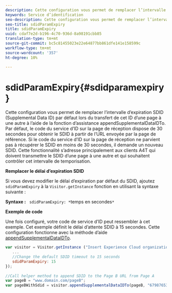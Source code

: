 ```yaml
---
description: Cette configuration vous permet de remplacer l’intervalle d’expiration SDID (Supplemental Data ID) par défaut lors du transfert de cet ID d’une page à une autre à l’aide de la fonction d’assistance appendSupplementalDataIDTo. Par défaut, le code du service d’ID sur la page de réception dispose de 30 secondes pour obtenir le SDID à partir de l’URL envoyée par la page de référence. Si le code du service d’ID sur la page de réception ne parvient pas à récupérer le SDID en moins de 30 secondes, il demande un nouveau SDID. Cette fonctionnalité s’adresse principalement aux clients A4T qui doivent transmettre le SDID d’une page à une autre et qui souhaitent contrôler cet intervalle de temporisation.
keywords: Service d’identification
seo-description: Cette configuration vous permet de remplacer l’intervalle d’expiration SDID (Supplemental Data ID) par défaut lors du transfert de cet ID d’une page à une autre à l’aide de la fonction d’assistance appendSupplementalDataIDTo. Par défaut, le code du service d’ID sur la page de réception dispose de 30 secondes pour obtenir le SDID à partir de l’URL envoyée par la page de référence. Si le code du service d’ID sur la page de réception ne parvient pas à récupérer le SDID en moins de 30 secondes, il demande un nouveau SDID. Cette fonctionnalité s’adresse principalement aux clients A4T qui doivent transmettre le SDID d’une page à une autre et qui souhaitent contrôler cet intervalle de temporisation.
seo-title: sdidParamExpiry
title: sdidParamExpiry
uuid: cdaf7e2d-b196-4c70-936d-8a98191cbb85
translation-type: tm+mt
source-git-commit: bc5c81455023e22e64877bb861dfe141e158599c
workflow-type: tm+mt
source-wordcount: '357'
ht-degree: 10%

---
```



# sdidParamExpiry{#sdidparamexpiry}

Cette configuration vous permet de remplacer l’intervalle d’expiration SDID (Supplemental Data ID) par défaut lors du transfert de cet ID d’une page à une autre à l’aide de la fonction d’assistance appendSupplementalDataIDTo. Par défaut, le code du service d’ID sur la page de réception dispose de 30 secondes pour obtenir le SDID à partir de l’URL envoyée par la page de référence. Si le code du service d’ID sur la page de réception ne parvient pas à récupérer le SDID en moins de 30 secondes, il demande un nouveau SDID. Cette fonctionnalité s’adresse principalement aux clients A4T qui doivent transmettre le SDID d’une page à une autre et qui souhaitent contrôler cet intervalle de temporisation.

**Remplacer le délai d’expiration SDID**

Si vous devez modifier le délai d’expiration par défaut du SDID, ajoutez `sdidParamExpiry` à la `Visitor.getInstance` fonction en utilisant la syntaxe suivante :

**Syntaxe :** ` sdidParamExpiry: *`temps en secondes`*`

**Exemple de code**

Une fois configuré, votre code de service d’ID peut ressembler à cet exemple. Cet exemple définit le délai d’attente SDID à 15 secondes. Cette configuration fonctionne avec la méthode d’aide  [appendSupplementalDataIDTo](../../library/get-set/appendsupplementaldataidto.md#reference-65d09de6fde0418f8c62fa79304a755d).

```js
var visitor = Visitor.getInstance ("Insert Experience Cloud organization ID here",{ 
   ... 
   //Change the default SDID timeout to 15 seconds 
   sdidParamExpiry: 15 
}); 
 
//Call helper method to append SDID to the Page B URL from Page A 
var pageB = "www.domain.com/pageB"; 
var pageBWithSdid = visitor.appendSupplementalDataIDTo(pageB, "67987653465787219"); 
```

